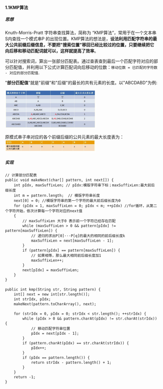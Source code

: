 #### 1.1KMP算法
##### 思想
Knuth-Morris-Pratt 字符串查找算法，简称为 “KMP算法”，常用于在一个文本串S内查找一个模式串P 的出现位置。KMP算法的想法是，**设法利用匹配字符串的最大公共前缀后缀信息，不要把"搜索位置"移回已经比较过的位置，只要继续把它向后移和移动匹配词就可以，这样就提高了效率**。
 
可以针对搜索词，算出一张部分匹配表。通过查表查到最后一个匹配字符对应的部分匹配值，并利用以下公式计算匹配词向后移动的位数：`移动位数 = 已匹配的字符数 - 对应的部分匹配值`.

"**部分匹配值**"就是"前缀"和"后缀"的最长的共有元素的长度。以"ABCDABD"为例:

<img src="media/15261104601667.jpg" width="300px">


原模式串子串对应的各个前缀后缀的公共元素的最大长度表为：
<img src="media/15261105449291.jpg" width="300px">

##### 实现

```
// 计算部分匹配表
public void makeNext(char[] pattern, int next[]) {
    int pIdx, maxSuffixLen; // pIdx:模版字符串下标；maxSuffixLen:最大前后缀长度
    int m = pattern.length;  // 模版字符串长度
    next[0] = 0; //模版字符串的第一个字符的最大前后缀长度为0
    for (pIdx = 1, maxSuffixLen = 0; pIdx < m; ++pIdx) //for循环，从第二个字符开始，依次计算每一个字符对应的next值
    {
        // maxSuffixLen 大于0 表示前一个字符已经存在匹配
        while (maxSuffixLen > 0 && pattern[pIdx] != pattern[maxSuffixLen]) { 
            // 递归的求出P[0]···P[q]的最大的相同的前后缀长度k
            maxSuffixLen = next[maxSuffixLen - 1];
        }
        if (pattern[pIdx] == pattern[maxSuffixLen]) {
            // 如果相等，那么最大相同前后缀长度加1
            maxSuffixLen++;
        }
        next[pIdx] = maxSuffixLen;
    }
}

public int kmp(String str, String pattern) {
    int[] next = new int[str.length()];
    int strIdx, pIdx;
    makeNext(pattern.toCharArray(), next);

    for (strIdx = 0, pIdx = 0; strIdx < str.length(); ++strIdx) {
        while (pIdx > 0 && pattern.charAt(pIdx) != str.charAt(strIdx)) {
            // 移动匹配字符串位置
            pIdx = next[pIdx - 1];
        }
        if (pattern.charAt(pIdx) == str.charAt(strIdx)) {
            pIdx++;
        }
        if (pIdx == pattern.length()) {
            return strIdx - pattern.length() + 1;
        }
    }
    return -1;
}
```

